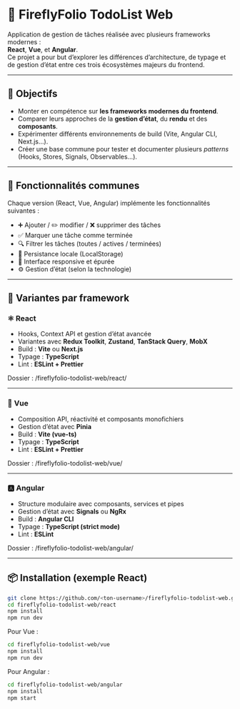 # 📝 FireflyFolio TodoList Web

Application de gestion de tâches réalisée avec plusieurs frameworks modernes :  
**React**, **Vue**, et **Angular**.  
Ce projet a pour but d’explorer les différences d’architecture, de typage et de gestion d’état entre ces trois écosystèmes majeurs du frontend.

---

## 🚀 Objectifs

- Monter en compétence sur **les frameworks modernes du frontend**.  
- Comparer leurs approches de la **gestion d’état**, du **rendu** et des **composants**.  
- Expérimenter différents environnements de build (Vite, Angular CLI, Next.js…).  
- Créer une base commune pour tester et documenter plusieurs *patterns* (Hooks, Stores, Signals, Observables…).

---

## 🧩 Fonctionnalités communes

Chaque version (React, Vue, Angular) implémente les fonctionnalités suivantes :

- ➕ Ajouter / ✏️ modifier / ❌ supprimer des tâches  
- ✅ Marquer une tâche comme terminée  
- 🔍 Filtrer les tâches (toutes / actives / terminées)  
- 💾 Persistance locale (LocalStorage)  
- 📱 Interface responsive et épurée  
- ⚙️ Gestion d’état (selon la technologie)

---

## 🧠 Variantes par framework

### ⚛️ **React**
- Hooks, Context API et gestion d’état avancée  
- Variantes avec **Redux Toolkit**, **Zustand**, **TanStack Query**, **MobX**  
- Build : **Vite** ou **Next.js**  
- Typage : **TypeScript**  
- Lint : **ESLint + Prettier**

Dossier : /fireflyfolio-todolist-web/react/

---

### 🖖 **Vue**
- Composition API, réactivité et composants monofichiers  
- Gestion d’état avec **Pinia**  
- Build : **Vite (vue-ts)**  
- Typage : **TypeScript**  
- Lint : **ESLint + Prettier**

Dossier : /fireflyfolio-todolist-web/vue/

---

### 🅰️ **Angular**
- Structure modulaire avec composants, services et pipes  
- Gestion d’état avec **Signals** ou **NgRx**  
- Build : **Angular CLI**  
- Typage : **TypeScript (strict mode)**  
- Lint : **ESLint**

Dossier : /fireflyfolio-todolist-web/angular/

---

## 📦 Installation (exemple React)

```bash
git clone https://github.com/<ton-username>/fireflyfolio-todolist-web.git
cd fireflyfolio-todolist-web/react
npm install
npm run dev
```

Pour Vue :
```bash
cd fireflyfolio-todolist-web/vue
npm install
npm run dev
```

Pour Angular :
```bash
cd fireflyfolio-todolist-web/angular
npm install
npm start
```